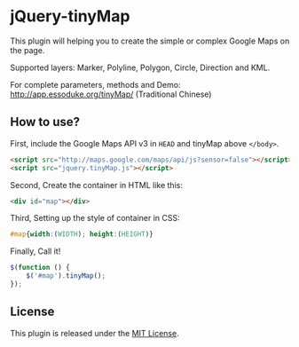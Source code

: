 jQuery-tinyMap
==============

This plugin will helping you to create the simple or complex Google Maps on the page.

Supported layers: Marker, Polyline, Polygon, Circle, Direction and KML.

For complete parameters, methods and Demo:  
http://app.essoduke.org/tinyMap/ (Traditional Chinese)

How to use?
-----------

First, include the Google Maps API v3 in `HEAD` and tinyMap above `</body>`.
```html
<script src="http://maps.google.com/maps/api/js?sensor=false"></script>
<script src="jquery.tinyMap.js"></script>
```

Second, Create the container in HTML like this:

```html
<div id="map"></div>
```

Third, Setting up the style of container in CSS:

```css
#map{width:(WIDTH); height:(HEIGHT)}
```

Finally, Call it!

```javascript
$(function () {
    $('#map').tinyMap();
});
```

License
-------
This plugin is released under the [MIT License](http://opensource.org/licenses/MIT).


